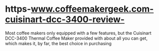 # https-www.coffeemakergeek.com-cuisinart-dcc-3400-review-
Most coffee makers only equipped with a few features, but the Cuisinart DCC-3400 Thermal Coffee Maker provided with about all you can get, which makes it, by far, the best choice in purchasing 
